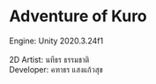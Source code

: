 # Adventure of Kuro
Engine: Unity 2020.3.24f1\
\
2D Artist: นทีธร ธรรมชาติ\
Developer: คฑาธร แสงแก้วสุข
